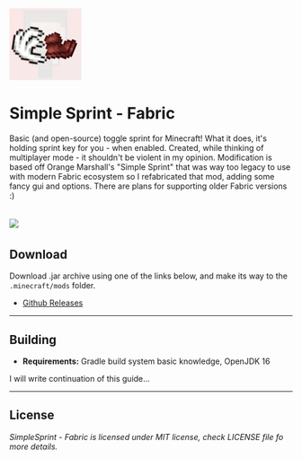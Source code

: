 <img src="src/main/resources/assets/icon.png" width="128">

# Simple Sprint - Fabric
Basic (and open-source) toggle sprint for Minecraft! What it does, it's holding sprint key for you - when enabled.
Created, while thinking of multiplayer mode - it shouldn't be violent in my opinion.
Modification is based off Orange Marshall's "Simple Sprint" that was way too legacy to use with modern Fabric ecosystem so I refabricated that mod, adding some fancy gui and options. There are plans for supporting older Fabric versions :)

<a href="https://www.curseforge.com/minecraft/mc-mods/fabric-api"><img src="https://i.imgur.com/Ol1Tcf8.png" width="256"></a>
---
## Download
Download .jar archive using one of the links below, and make its way to the `.minecraft/mods` folder.

- [Github Releases](https://github.com/shateq/simplesprint-fabric/releases)
---
## Building
- **Requirements:** Gradle build system basic knowledge, OpenJDK 16

I will write continuation of this guide...

---
## License
*SimpleSprint - Fabric is licensed under MIT license, check LICENSE file fo more details.*